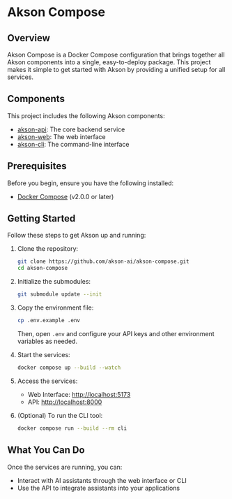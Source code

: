 # Akson Compose

## Overview
Akson Compose is a Docker Compose configuration that brings together all Akson components into a single, easy-to-deploy package.
This project makes it simple to get started with Akson by providing a unified setup for all services.

## Components
This project includes the following Akson components:
- [akson-api](https://github.com/akson-ai/akson-api): The core backend service
- [akson-web](https://github.com/akson-ai/akson-web): The web interface
- [akson-cli](https://github.com/akson-ai/akson-cli): The command-line interface

## Prerequisites

Before you begin, ensure you have the following installed:
- [Docker Compose](https://docs.docker.com/compose/install/) (v2.0.0 or later)

## Getting Started

Follow these steps to get Akson up and running:

1. Clone the repository:
   ```bash
   git clone https://github.com/akson-ai/akson-compose.git
   cd akson-compose
   ```

2. Initialize the submodules:
   ```bash
   git submodule update --init
   ```

3. Copy the environment file:
   ```bash
   cp .env.example .env
   ```

   Then, open `.env` and configure your API keys and other environment variables as needed.

4. Start the services:
   ```bash
   docker compose up --build --watch
   ```

5. Access the services:
   - Web Interface: [http://localhost:5173](http://localhost:5173)
   - API: [http://localhost:8000](http://localhost:8000)

6. (Optional) To run the CLI tool:
   ```bash
   docker compose run --build --rm cli
   ```

## What You Can Do

Once the services are running, you can:
- Interact with AI assistants through the web interface or CLI
- Use the API to integrate assistants into your applications